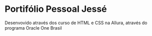 ﻿# Portifólio Pessoal Jessé 

 Desenvovido através dos curso de HTML e CSS na Allura, através do programa Oracle One Brasil
